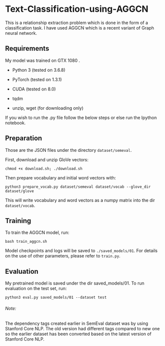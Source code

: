 # Text-Classification-using-AGGCN

This is a relationship extraction problem which is done in the form of a classification task. I have used AGGCN which is a recent variant of Graph neural network.

## Requirements

My model was trained on GTX 1080 .  

- Python 3 (tested on 3.6.8)

- PyTorch (tested on 1.3.1)

- CUDA (tested on 8.0)

- tqdm

- unzip, wget (for downloading only)

If you wish to run the .py file follow the below steps or else run the Ipython notebook.

## Preparation
Those are the JSON files under the directory `dataset/semeval`.

First, download and unzip GloVe vectors:

```
chmod +x download.sh; ./download.sh
```
Then prepare vocabulary and initial word vectors with:

```
python3 prepare_vocab.py dataset/semeval dataset/vocab --glove_dir dataset/glove
```
This will write vocabulary and word vectors as a numpy matrix into the dir `dataset/vocab`.

## Training

To train the AGGCN model, run:

```
bash train_aggcn.sh
```
Model checkpoints and logs will be saved to `./saved_models/01`.
For details on the use of other parameters, please refer to `train.py`.
## Evaluation

My pretrained model is saved under the dir saved_models/01. To run evaluation on the test set, run:

```
python3 eval.py saved_models/01 --dataset test
```
###### Note:
The dependency tags created earlier in SemEval dataset was by using Stanford Core NLP. The old version had different tags compared to new one so the earlier dataset has been converted based on the latest version of Stanford Core NLP. 

